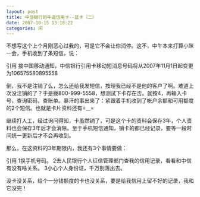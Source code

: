 ```yaml
---
layout: post
title: 中信银行的牛逼信用卡--蓝卡（二）
date: 2007-10-15 13:18:22
categories: 闲
---
```

不想写这个上个月刚恶心过我的，可是它不会让你消停。这不，中午本来打算小眯一会，手机收到了条短信，说：

引用
接中国移动通知，中信银行引用卡移动短消息号码将从2007年11月1日起变更为106575580895558


倒，我不是注销了么，怎么还给我发短信，按理我已经不是他的客户了啊。难道上次没注销的了？于是拨800-999-5558，想测试下卡存在否。就按4，再输入卡号，查询密码，查账单。暴汗的事出来了：紧跟着手机收到了帐户余额和可用额度的2个短信。也就是卡片资料还有=__=

继续打人工，经过询问得知，卡虽然销了，可是这个卡的资料会保存3年，个人资料也会保存3年后才会消除。至于手机短信通知，销卡的都已经记录，要等一段时间统一更新后才不会再收到。

那么，在这资料的3年期限内，我还有3个事情要做：

引用
1换手机号码。
2去人民银行个人征信管理部门查我的信用记录，看看和中信有没有啥关系。
3小心个人身份证，千万别落出去。


没卡没关系，给个一分钱额度的卡也没关系，要是给我信用上留不好的记录，我和它没完！
